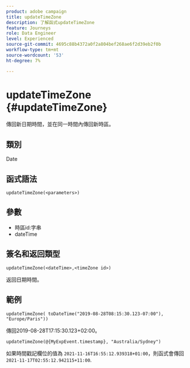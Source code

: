 ```yaml
---
product: adobe campaign
title: updateTimeZone
description: 了解函式updateTimeZone
feature: Journeys
role: Data Engineer
level: Experienced
source-git-commit: 4695c88b4372a0f2a804bef268ae6f2d39eb2f0b
workflow-type: tm+mt
source-wordcount: '53'
ht-degree: 7%

---
```


# updateTimeZone {#updateTimeZone}

傳回新日期時間，並在同一時間內傳回新時區。

## 類別

Date

## 函式語法

`updateTimeZone(<parameters>)`

## 參數

* 時區id:字串
* dateTime

## 簽名和返回類型

`updateTimeZone(<dateTime>,<timeZone id>)`

返回日期時間。

## 範例

`updateTimeZone( toDateTime("2019-08-28T08:15:30.123-07:00"), "Europe/Paris"))`

傳回2019-08-28T17:15:30.123+02:00。

<!--`updateTimeZone( toDateTime("2019-08-28T08:15:30.123-07:00"), toTimeZone("Europe/Paris")))`
Returns "2019-08-28T17:15:30.123+02:00".-->

`updateTimeZone(@{MyExpEvent.timestamp}, "Australia/Sydney")`

如果時間戳記欄位的值為 `2021-11-16T16:55:12.939318+01:00`，則函式會傳回 `2021-11-17T02:55:12.942115+11:00`.
